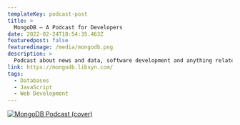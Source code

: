 ```yaml
---
templateKey: podcast-post
title: >
  MongoDB — A Podcast for Developers
date: 2022-02-24T18:54:35.463Z
featuredpost: false
featuredimage: /media/mongodb.png
description: >
  Podcast about news and data, software development and anything related to noSQL and MongoDB.
link: https://mongodb.libsyn.com/
tags:
  - Databases
  - JavaScript
  - Web Development
---
```


[![MongoDB Podcast (cover)](/media/mongodb.png)](https://mongodb.libsyn.com/ 'Go to MongoDB Podcast website')

